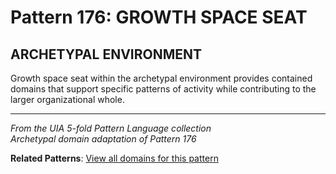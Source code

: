 # Pattern 176: GROWTH SPACE SEAT

## ARCHETYPAL ENVIRONMENT

Growth space seat within the archetypal environment provides contained domains that support specific patterns of activity while contributing to the larger organizational whole.

---

*From the UIA 5-fold Pattern Language collection*  
*Archetypal domain adaptation of Pattern 176*

**Related Patterns**: [View all domains for this pattern](../../UIA/md/T176%20GROWTH%20SPACE%20SEAT.md)
